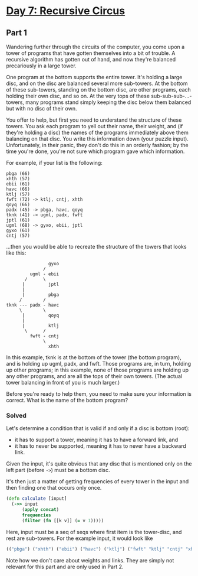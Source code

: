 # [Day 7: Recursive Circus](http://adventofcode.com/2017/day/7)

## Part 1

Wandering further through the circuits of the computer, you come upon a tower of programs that have gotten themselves into a bit of trouble. A recursive algorithm has gotten out of hand, and now they're balanced precariously in a large tower.

One program at the bottom supports the entire tower. It's holding a large disc, and on the disc are balanced several more sub-towers. At the bottom of these sub-towers, standing on the bottom disc, are other programs, each holding their own disc, and so on. At the very tops of these sub-sub-sub-...-towers, many programs stand simply keeping the disc below them balanced but with no disc of their own.

You offer to help, but first you need to understand the structure of these towers. You ask each program to yell out their name, their weight, and (if they're holding a disc) the names of the programs immediately above them balancing on that disc. You write this information down (your puzzle input). Unfortunately, in their panic, they don't do this in an orderly fashion; by the time you're done, you're not sure which program gave which information.

For example, if your list is the following:

```
pbga (66)
xhth (57)
ebii (61)
havc (66)
ktlj (57)
fwft (72) -> ktlj, cntj, xhth
qoyq (66)
padx (45) -> pbga, havc, qoyq
tknk (41) -> ugml, padx, fwft
jptl (61)
ugml (68) -> gyxo, ebii, jptl
gyxo (61)
cntj (57)
```

...then you would be able to recreate the structure of the towers that looks like this:

```
                gyxo
              /     
         ugml - ebii
       /      \     
      |         jptl
      |        
      |         pbga
     /        /
tknk --- padx - havc
     \        \
      |         qoyq
      |             
      |         ktlj
       \      /     
         fwft - cntj
              \     
                xhth
```

In this example, tknk is at the bottom of the tower (the bottom program), and is holding up ugml, padx, and fwft. Those programs are, in turn, holding up other programs; in this example, none of those programs are holding up any other programs, and are all the tops of their own towers. (The actual tower balancing in front of you is much larger.)

Before you're ready to help them, you need to make sure your information is correct. What is the name of the bottom program?

### Solved

Let's determine a condition that is valid if and only if a disc is bottom (root):

- it has to support a tower, meaning it has to have a forward link, and
- it has to never be supported, meaning it has to never have a backward link.

Given the input, it's quite obvious that any disc that is mentioned only on the left part (before `->`) must be a bottom disc.

It's then just a matter of getting frequencies of every tower in the input and then finding one that occurs only once.

```clojure
(defn calculate [input]
  (->> input
      (apply concat)
      frequencies
      (filter (fn [[k v]] (= v 1)))))
```

Here, input must be a seq of seqs where first item is the tower-disc, and rest are sub-towers.  For the example input, it would look like

```clojure
(("pbga") ("xhth") ("ebii") ("havc") ("ktlj") ("fwft" "ktlj" "cntj" "xhth") ("qoyq") ("padx" "pbga" "havc" "qoyq") ("tknk" "ugml" "padx" "fwft") ("jptl") ("ugml" "gyxo" "ebii" "jptl") ("gyxo") ("cntj"))
```

Note how we don't care about weights and links. They are simply not relevant for this part and are only used in Part 2.
